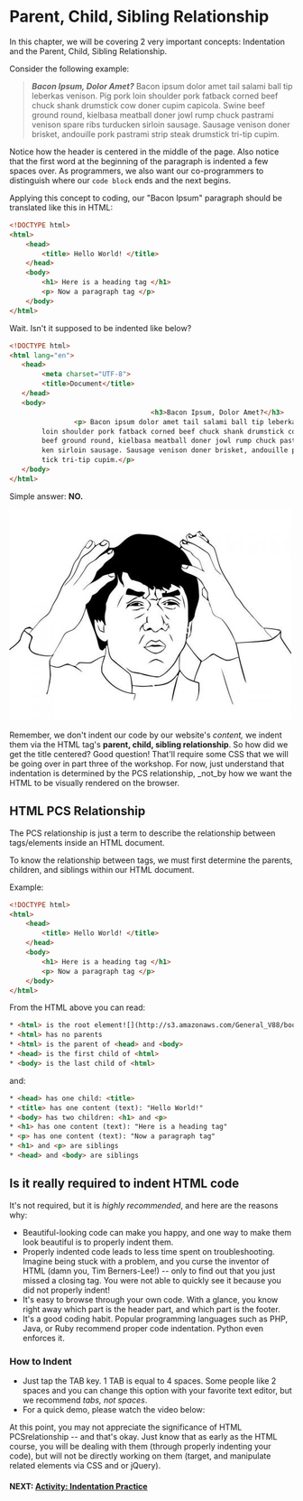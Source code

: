 # Parent, Child, Sibling Relationship

In this chapter, we will be covering 2 very important concepts: Indentation and the Parent, Child, Sibling Relationship.

Consider the following example:

> **_Bacon Ipsum, Dolor Amet?_**
Bacon ipsum dolor amet tail salami ball tip leberkas venison. Pig pork loin shoulder pork fatback corned beef chuck shank drumstick cow doner cupim capicola. Swine beef ground round, kielbasa meatball doner jowl rump chuck pastrami venison spare ribs turducken sirloin sausage. Sausage venison doner brisket, andouille pork pastrami strip steak drumstick tri-tip cupim.

Notice how the header is centered in the middle of the page. Also notice that the first word at the beginning of the paragraph is indented a few spaces over. As programmers, we also want our co-programmers to distinguish where our
 ```code block``` ends and the next begins.

 Applying this concept to coding, our "Bacon Ipsum" paragraph should be translated like this in HTML:

``` html
<!DOCTYPE html>
<html>
    <head>
        <title> Hello World! </title>
    </head>
    <body>
        <h1> Here is a heading tag </h1>
        <p> Now a paragraph tag </p>
    </body>
</html>
```

Wait. Isn't it supposed to be indented like below?

``` html
<!DOCTYPE html>
<html lang="en">
   <head>
        <meta charset="UTF-8">
        <title>Document</title>
   </head>
   <body>
                                   <h3>Bacon Ipsum, Dolor Amet?</h3>
                <p> Bacon ipsum dolor amet tail salami ball tip leberkas venison. Pig pork
        loin shoulder pork fatback corned beef chuck shank drumstick cow doner cupim capicola. Swine
        beef ground round, kielbasa meatball doner jowl rump chuck pastrami venison spare ribs turdu
        ken sirloin sausage. Sausage venison doner brisket, andouille pork pastrami strip steak drums
        tick tri-tip cupim.</p>
   </body>
</html>
```

Simple answer: **NO.**

![Pic of Frustrated Man](../images/what.jpeg)

Remember, we don't indent our code by our website's
  _content,_ we indent them via the HTML tag's **parent, child, sibling relationship**. So how did we get the title centered? Good question! That'll require some CSS that we will be going over in part three of the workshop. For now, just understand that indentation is determined by the PCS relationship, _not_by how we want the HTML to be visually rendered on the browser.

## HTML PCS Relationship

The PCS relationship is just a term to describe the relationship between tags/elements inside an HTML document.

To know the relationship between tags, we must first determine the parents, children, and siblings within our HTML document.

Example:

``` html
<!DOCTYPE html>
<html>
    <head>
        <title> Hello World! </title>
    </head>
    <body>
        <h1> Here is a heading tag </h1>
        <p> Now a paragraph tag </p>
    </body>
</html>
```

From the HTML above you can read:

```html
* <html> is the root element![](http://s3.amazonaws.com/General_V88/boomyeah/company_209/chapter_2135/handouts/chapter2135_3253_batman.jpg)
* <html> has no parents
* <html> is the parent of <head> and <body>
* <head> is the first child of <html>
* <body> is the last child of <html>
```

and:

``` html
* <head> has one child: <title>
* <title> has one content (text): "Hello World!"
* <body> has two children: <h1> and <p>
* <h1> has one content (text): "Here is a heading tag"
* <p> has one content (text): "Now a paragraph tag"
* <h1> and <p> are siblings
* <head> and <body> are siblings
```

## Is it really required to indent HTML code

It's not required, but it is _highly recommended_, and here are the reasons why:

* Beautiful-looking code can make you happy, and one way to make them look beautiful is to properly indent them.
* Properly indented code leads to less time spent on troubleshooting. Imagine being stuck with a problem, and you curse the inventor of HTML (damn you, Tim Berners-Lee!) -- only to find out that you just missed a closing tag. You were not able to quickly see it because you did not properly indent!
* It's easy to browse through your own code. With a glance, you know right away which part is the header part, and which part is the footer.
* It's a good coding habit. Popular programming languages such as PHP, Java, or Ruby recommend proper code indentation. Python even enforces it.

### **How to Indent**

* Just tap the TAB key. 1 TAB is equal to 4 spaces. Some people like 2 spaces and you can change this option with your favorite text editor, but we recommend _tabs, not spaces_.
* For a quick demo, please watch the video below:

At this point, you may not appreciate the significance of HTML PCSrelationship -- and that's okay. Just know that as early as the HTML course, you will be dealing with them (through properly indenting your code), but will not be directly working on them (target, and manipulate related elements via CSS and or jQuery).

#### NEXT: [Activity: Indentation Practice](./indentation_practice.md)
